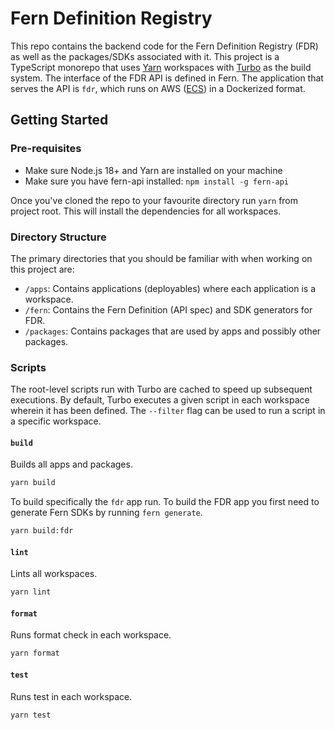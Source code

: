 # Fern Definition Registry

This repo contains the backend code for the Fern Definition Registry (FDR) as well as the packages/SDKs associated with it. This project is a TypeScript monorepo that uses [Yarn](https://yarnpkg.com) workspaces with [Turbo](https://turbo.build) as the build system. The interface of the FDR API is defined in Fern. The application that serves the API is `fdr`, which runs on AWS ([ECS](https://aws.amazon.com/ecs/)) in a Dockerized format.

## Getting Started

### Pre-requisites

- Make sure Node.js 18+ and Yarn are installed on your machine
- Make sure you have fern-api installed: `npm install -g fern-api`

Once you've cloned the repo to your favourite directory run `yarn` from project root. This will install the dependencies for all workspaces.

### Directory Structure

The primary directories that you should be familiar with when working on this project are:

- `/apps`: Contains applications (deployables) where each application is a workspace.
- `/fern`: Contains the Fern Definition (API spec) and SDK generators for FDR.
- `/packages`: Contains packages that are used by apps and possibly other packages.

### Scripts

The root-level scripts run with Turbo are cached to speed up subsequent executions. By default, Turbo executes a given script
in each workspace wherein it has been defined. The `--filter` flag can be used to run a script in a specific workspace.

#### `build`

Builds all apps and packages.

```bash
yarn build
```

To build specifically the `fdr` app run. To build the FDR app you first need to generate Fern SDKs by running `fern generate`.

```bash
yarn build:fdr
```

#### `lint`

Lints all workspaces.

```bash
yarn lint
```

#### `format`

Runs format check in each workspace.

```bash
yarn format
```

#### `test`

Runs test in each workspace.

```bash
yarn test
```
